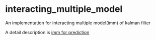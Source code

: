 # interacting_multiple_model
An implementation for interacting multiple model(imm) of kalman filter

A detail description is [imm for prediction](https://blog.yongcong.wang/2020/10/29/autonomous/imm-for-prediction/)
